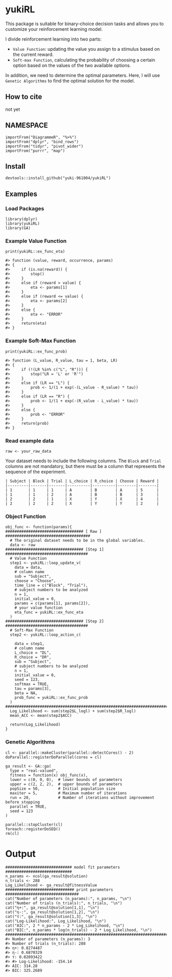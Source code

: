 # yukiRL
This package is suitable for binary-choice decision tasks and allows you to customize your reinforcement learning model.  

I divide reinforcement learning into two parts:

 - `Value Function`: updating the value you assign to a stimulus based on the current reward.  
 - `Soft-max Function`, calculating the probability of choosing a certain option based on the values of the two available options.

In addition, we need to determine the optimal parameters. Here, I will use `Genetic Algorithms` to find the optimal solution for the model.
## How to cite 
not yet

## NAMESPACE
```{r}
importFrom("DiagrammeR", "%>%")
importFrom("dplyr", "bind_rows")
importFrom("tidyr", "pivot_wider")
importFrom("purrr", "map")
```

## Install
```{r}
devtools::install_github("yuki-961004/yukiRL") 
```

## Examples
### Load Packages
```{r simulated data}
library(dplyr)
library(yukiRL)
library(GA)
```
### Example Value Function
```{r}
print(yukiRL::ex_func_eta)

#> function (value, reward, occurrence, params) 
#> {
#>     if (is.na(reward)) {
#>         stop()
#>     }
#>     else if (reward > value) {
#>         eta <- params[1]
#>     }
#>     else if (reward <= value) {
#>         eta <- params[2]
#>     }
#>     else {
#>         eta <- "ERROR"
#>     }
#>     return(eta)
#> }
```

### Example Soft-Max Function
```{r}
print(yukiRL::ex_func_prob)

#> function (L_value, R_value, tau = 1, beta, LR) 
#> {
#>     if (!(LR %in% c("L", "R"))) {
#>         stop("LR = 'L' or 'R'")
#>     }
#>     else if (LR == "L") {
#>         prob <- 1/(1 + exp(-(L_value - R_value) * tau))
#>     }
#>     else if (LR == "R") {
#>         prob <- 1/(1 + exp(-(R_value - L_value) * tau))
#>     }
#>     else {
#>         prob <- "ERROR"
#>     }
#>     return(prob)
#> }
```

### Read example data
```{r simulated data}
raw <- your_raw_data
```
Your dataset needs to include the following columns. The `Block` and `Trial` columns are not mandatory, but there must be a column that represents the sequence of the experiment.
```
| Subject | Block | Trial | L_choice | R_choice | Choose | Reward |
|---------|-------|-------|----------|----------|--------|--------|
| 1       | 1     | 1     | A        | B        | A      | 5      |
| 1       | 1     | 2     | A        | B        | B      | 3      |
| 2       | 2     | 1     | X        | Y        | X      | 4      |
| 2       | 2     | 2     | X        | Y        | Y      | 2      |
```

### Object Function
```{r}
obj_func <- function(params){
################################## [ Raw ] #####################################
  # The original dataset needs to be in the global variables.
  data <- raw
################################## [Step 1] ####################################
  # Value Function
  step1 <- yukiRL::loop_update_v(
    data = data, 
    # column name
    sub = "Subject",
    choose = "Choose",
    time_line = c("Block", "Trial"),
    # subject numbers to be analyzed
    n = 1,
    initial_value = 0,
    params = c(params[1], params[2]),
    # your value function
    eta_func = yukiRL::ex_func_eta
  ) 
################################## [Step 2] ####################################
  # Soft-Max Function
  step2 <- yukiRL::loop_action_c(

    data = step1,
    # column name
    L_choice = "DL",
    R_choice = "DR",
    sub = "Subject",
    # subject numbers to be analyzed
    n = 1,
    initial_value = 0,
    seed = 123,
    softmax = TRUE,
    tau = params[3],
    beta = NA,
    prob_func = yukiRL::ex_func_prob  
  )
################################################################################  
  Log_Likelihood <- sum(step2$L_logl) + sum(step2$R_logl)
  mean_ACC <- mean(step2$ACC)
  
  return(Log_Likelihood)
}
```

### Genetic Algorithms
```{r}
cl <- parallel::makeCluster(parallel::detectCores() - 2)
doParallel::registerDoParallel(cores = cl)

ga_result <- GA::ga(
  type = "real-valued",
  fitness = function(x) obj_func(x),
  lower = c(0, 0, 0),  # lower bounds of parameters
  upper = c(2, 2, 2),  # upper bounds of parameters
  popSize = 50,        # Initial population size
  maxiter = 5,         # Maximum number of iterations
  run = 20,            # Number of iterations without improvement before stopping
  parallel = TRUE,          
  seed = 123                
)

parallel::stopCluster(cl)
foreach::registerDoSEQ()
rm(cl)
```

# Output
```{r}
############################# model fit parameters #############################
n_params <- ncol(ga_result@solution)
n_trials <- 288
Log_Likelihood <- ga_result@fitnessValue
############################## print parameters ################################
cat("Number of parameters (n_params):", n_params, "\n")
cat("Number of trials (n_trials):", n_trials, "\n")
cat("η+:", ga_result@solution[1,1], "\n")
cat("η-:", ga_result@solution[1,2], "\n")
cat("τ:", ga_result@solution[1,3], "\n")
cat("Log-Likelihood:", Log_Likelihood, "\n")
cat("AIC:", 2 * n_params - 2 * Log_Likelihood, "\n")
cat("BIC:", n_params * log(n_trials) - 2 * Log_Likelihood, "\n")
################################################################################
#> Number of parameters (n_params): 3   
#> Number of trials (n_trials): 288   
#> η+: 0.8274487   
#> η-: 0.6870329   
#> τ: 0.02093422   
#> #> Log-Likelihood: -154.14  
#> AIC: 314.28  
#> BIC: 325.2689  
```